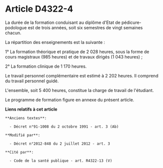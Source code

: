 # Article D4322-4

La durée de la formation conduisant au diplôme d'Etat de pédicure-podologue est de trois années, soit six semestres de vingt
semaines chacun. 

La répartition des enseignements est la suivante : 

1° La formation théorique et pratique de 2 028 heures, sous la forme de cours magistraux (985 heures) et de travaux dirigés
(1 043 heures) ; 

2° La formation clinique de 1 170 heures. 

Le travail personnel complémentaire est estimé à 2 202 heures. Il comprend du travail personnel guidé. 

L'ensemble, soit 5 400 heures, constitue la charge de travail de l'étudiant. 

Le programme de formation figure en annexe du présent article.

**Liens relatifs à cet article**

	**Anciens textes**:

	  - Décret n°91-1008 du 2 octobre 1991 - art. 3 (Ab)

	**Modifié par**:

	  - Décret n°2012-848 du 2 juillet 2012 - art. 3

	**Cité par**:

	  - Code de la santé publique - art. R4322-13 (V)
